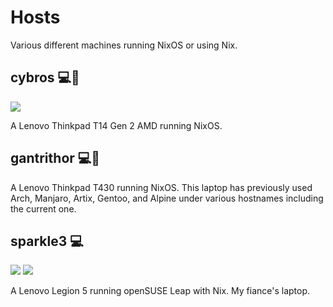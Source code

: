 # Hosts

Various different machines running NixOS or using Nix.

## cybros 💻🔴

![](https://img.shields.io/badge/OS-NixOS-6e9bcb?logo=NixOS)

A Lenovo Thinkpad T14 Gen 2 AMD running NixOS.

## gantrithor 💻🔴


A Lenovo Thinkpad T430 running NixOS. This laptop has previously used Arch, Manjaro, Artix, Gentoo, and Alpine under various hostnames including the current one.

## sparkle3 💻

![](https://img.shields.io/badge/OS-openSUSE-74bb20?logo=openSUSE)
![](https://img.shields.io/badge/Nix-gray?logo=NixOS)

A Lenovo Legion 5 running openSUSE Leap with Nix. My fiance's laptop.
